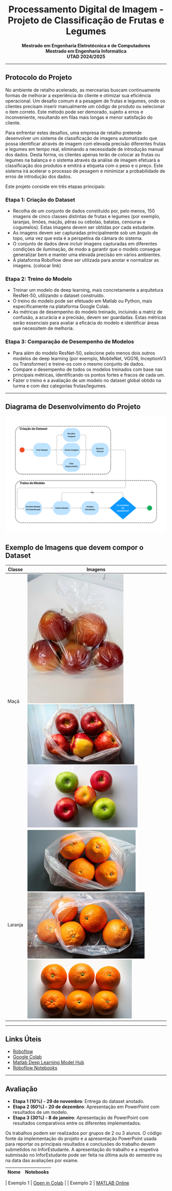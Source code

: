 
<div align="center">

# **Processamento Digital de Imagem - Projeto de Classificação de Frutas e Legumes**

**Mestrado em Engenharia Eletrotécnica e de Computadores**  
**Mestrado em Engenharia Informática**  
**UTAD 2024/2025**

</div>

---

## **Protocolo do Projeto**

No ambiente de retalho acelerado, as mercearias buscam continuamente formas de melhorar a experiência do cliente e otimizar sua eficiência operacional. Um desafio comum é a pesagem de frutas e legumes, onde os clientes precisam inserir manualmente um código de produto ou selecionar o item correto. Este método pode ser demorado, sujeito a erros e inconveniente, resultando em filas mais longas e menor satisfação do cliente.

Para enfrentar estes desafios, uma empresa de retalho pretende desenvolver um sistema de classificação de imagens automatizado que possa identificar através de imagem com elevada precisão diferentes frutas e legumes em tempo real, eliminando a necessidade de introdução manual dos dados. Desta forma, os clientes apenas terão de colocar as frutas ou legumes na balança e o sistema através da análise de imagem efetuará a classificação dos produtos e emitirá a etiqueta com o peso e o preço. Este sistema irá acelerar o processo de pesagem e minimizar a probabilidade de erros de introdução dos dados.


Este projeto consiste em três etapas principais:

### **Etapa 1: Criação do Dataset**
- Recolha de um conjunto de dados constituído por, pelo menos, 150 imagens de cinco classes distintas de frutas e legumes (por exemplo, laranjas, limões, maçãs, pêras ou cebolas, batatas, cenouras e cogumelos). Estas imagens devem ser obtidas por cada estudante.
- As imagens devem ser capturadas principalmente sob um ângulo de topo, uma vez que esta é a perspetiva da câmara do sistema.
- O conjunto de dados deve incluir imagens capturadas em diferentes condições de iluminação, de modo a garantir que o modelo consegue generalizar bem e manter uma elevada precisão em vários ambientes.
- A plataforma Roboflow deve ser utilizada para anotar e normalizar as imagens. (colocar link)


### **Etapa 2: Treino do Modelo**
- Treinar um modelo de deep learning, mais concretamente a arquitetura ResNet-50, utilizando o dataset construído. 
- O treino do modelo pode ser efetuado em Matlab ou Python, mais especificamente na plataforma Google Colab. 
- As métricas de desempenho do modelo treinado, incluindo a matriz de confusão, a acurácia e a precisão, devem ser guardadas. Estas métricas serão essenciais para avaliar a eficácia do modelo e identificar áreas que necessitem de melhoria. 


### **Etapa 3: Comparação de Desempenho de Modelos**
- Para além do modelo ResNet-50, selecione pelo menos dois outros modelos de deep learning (por exemplo, MobileNet, VGG16, InceptionV3 ou Transformer) e treine-os com o mesmo conjunto de dados.
- Compare o desempenho de todos os modelos treinados com base nas principais métricas, identificando os pontos fortes e fracos de cada um.
- Fazer o treino e a avaliação de um modelo no dataset global obtido na turma e com dez categorias frutas/legumes.

---

## **Diagrama de Desenvolvimento do Projeto**

![Diagrama](images/pdi_diagram.png)

## **Exemplo de Imagens que devem compor o Dataset**
   
| Classe  | Imagens                    |
| ------- | -------------------------- |
| Maçã    | ![Picture 1](images/Picture1.png) ![Picture 2](images/Picture2.png) ![Picture 3](images/Picture3.png) |
| Laranja | ![Picture 4](images/Picture4.png) ![Picture 5](images/Picture5.png) ![Picture 6](images/Picture6.png) |
---

## **Links Úteis**

- [Roboflow](https://roboflow.com/)  
- [Google Colab](https://colab.research.google.com/)  
- [Matlab Deep Learning Model Hub](https://github.com/matlab-deep-learning/MATLAB-Deep-Learning-Model-Hub)  
- [Roboflow Notebooks](https://github.com/roboflow/notebooks)  

---

## **Avaliação**

- **Etapa 1 (10%) - 29 de novembro**: Entrega do dataset anotado.
- **Etapa 2 (60%) - 20 de dezembro**: Apresentação em PowerPoint com resultados de um modelo.
- **Etapa 3 (30%) - 8 de janeiro**: Apresentação de PowerPoint com resultados comparativos entre os diferentes implementados.

Os trabalhos podem ser realizados por grupos de 2 ou 3 alunos. O código fonte da implementação do projeto e a apresentação PowerPoint usada para reportar os principais resultados e conclusões do trabalho devem submetidos no InforEstudante. A apresentação do trabalho e a respetiva submissão no InforEstudante pode ser feita na última aula do semestre ou na data das avaliações por exame.

| Nome       | Notebooks |
|------------|-------------------------------------------------------------------------------------------------------------------------------------------------------------|

| Exemplo 1  | [Open in Colab](https://colab.research.google.com/)                                                                                                         |
| Exemplo 2  | [MATLAB Online](https://matlab.mathworks.com/)   